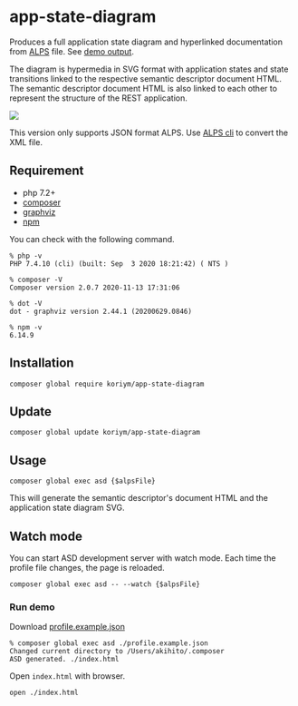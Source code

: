 # app-state-diagram

Produces a full application state diagram and hyperlinked documentation from [ALPS](http://alps.io/) file. See [demo output](https://koriym.github.io/app-state-diagram/).

The diagram is hypermedia in SVG format with application states and state transitions linked to the respective semantic descriptor document HTML. The semantic descriptor document HTML is also linked to each other to represent the structure of the REST application.

<a href="https://koriym.github.io/app-state-diagram/profile.example.svg"><img src="https://koriym.github.io/app-state-diagram/profile.example.svg"></a>

This version only supports JSON format ALPS. Use [ALPS cli](https://github.com/filip26/alps) to convert the XML file.

## Requirement

 * php 7.2+
 * [composer](https://getcomposer.org/)
 * [graphviz](https://graphviz.org/download/)
 * [npm](https://nodejs.org/en/download/)


You can check with the following command.

```
% php -v
PHP 7.4.10 (cli) (built: Sep  3 2020 18:21:42) ( NTS )

% composer -V
Composer version 2.0.7 2020-11-13 17:31:06

% dot -V    
dot - graphviz version 2.44.1 (20200629.0846)

% npm -v
6.14.9
```

## Installation

```
composer global require koriym/app-state-diagram
```

## Update

```
composer global update koriym/app-state-diagram
```

## Usage

```
composer global exec asd {$alpsFile}
```

This will generate the semantic descriptor's document HTML and the application state diagram SVG.


## Watch mode

You can start ASD development server with watch mode. 
Each time the profile file changes, the page is reloaded.

```
composer global exec asd -- --watch {$alpsFile}
```

### Run demo

Download [profile.example.json](https://koriym.github.io/app-state-diagram/profile.example.json)
```
% composer global exec asd ./profile.example.json 
Changed current directory to /Users/akihito/.composer
ASD generated. ./index.html
```

Open `index.html` with browser.

```
open ./index.html
```
